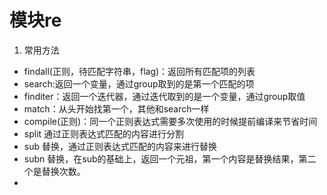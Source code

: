 # 模块re

1.  常用方法
   + findall(正则，待匹配字符串，flag)：返回所有匹配项的列表
   + search:返回一个变量，通过group取到的是第一个匹配的项
   + finditer：返回一个迭代器，通过迭代取到的是一个变量，通过group取值
   + match：从头开始找第一个，其他和search一样
   + compile(正则)：同一个正则表达式需要多次使用的时候提前编译来节省时间
   + split 通过正则表达式匹配的内容进行分割
   + sub 替换，通过正则表达式匹配的内容来进行替换
   + subn 替换，在sub的基础上，返回一个元祖，第一个内容是替换结果，第二个是替换次数。
   + 